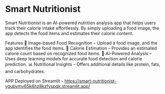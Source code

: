 # Smart Nutritionist
Smart Nutritionist is an AI-powered nutrition analysis app that helps users track their calorie intake effortlessly. By simply uploading a food image, the app detects the food items and estimates their calorie content.

Features
📸 Image-based Food Recognition – Upload a food image, and the app identifies the food items.
🔢 Calorie Estimation – Provides an estimated calorie count based on recognized food items.
🤖 AI-Powered Analysis – Uses deep learning models for accurate food detection and calorie prediction.
📊 Nutritional Insights – Offers additional details like protein, fats, and carbohydrates.


APP Deployed on Streamlit - https://smart-nutritionist-ygubvmy65k4hz8kzfyspqk.streamlit.app/
